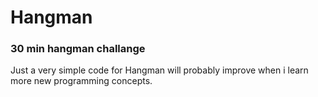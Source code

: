 # Hangman
### 30 min hangman challange 
Just a very simple code for Hangman will probably improve when i learn more new programming concepts.
